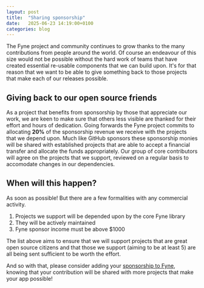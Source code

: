```yaml
---
layout: post
title:  "Sharing sponsorship"
date:   2025-06-23 14:19:00+0100
categories: blog
---
```


The Fyne project and community continues to grow thanks to the many contributions from people around the world.
Of course an endeavour of this size would not be possible without the hard work of teams that have created essential re-usable components that we can build upon.
It's for that reason that we want to be able to give something back to those projects that make each of our releases possible.

## Giving back to our open source friends

As a project that benefits from sponsorship by those that appreciate our work, we are
keen to make sure that others less visible are thanked for their effort and hours of dedication.
Going forwards the Fyne project commits to allocating **20%** of the sponsorship revenue we receive with the projects that we depend upon.
Much like GitHub sponsors these sponsorship monies will be shared with established projects that are able to accept a financial transfer and allocate the funds appropriately.
Our group of core contributors will agree on the projects that we support, reviewed on a regular basis to accomodate changes in our dependencies.

## When will this happen?

As soon as possible! But there are a few formalities with any commercial activity.

1. Projects we support will be depended upon by the core Fyne library
2. They will be actively maintained
3. Fyne sponsor income must be above $1000 

The list above aims to ensure that we will support projects that are great open source citizens
and that those we support (aiming to be at least 5) are all being sent sufficient to be worth the effort.

And so with that, please consider adding your [sponsorship to Fyne](http://github.com/sponsors/fyne-io),
knowing that your contribution will be shared with more projects that make your app possible!